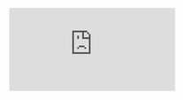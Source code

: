 ![Hola](https://raw.githack.com/wanaguirre/Challenge-Migros-1-Propulsion-Academy/bee565675ee157d6150409ad4901db8ed58ff3a2/Workbooks/Visualization/notebookshtmlmaplog_Coop.html)

